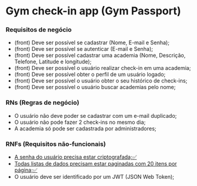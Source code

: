 # Gym check-in app (Gym Passport)

### Requisitos de negócio

* (front) Deve ser possível se cadastrar (Nome, E-mail e Senha);
* (front) Deve ser possível se autenticar (E-mail e Senha);
* (front) Deve ser possível cadastrar uma academia (Nome, Descrição, Telefone, Latitude e longitude);
* (front) Deve ser possível o usuário realizar check-in em uma academia;
* (front) Deve ser possível obter o perfil de um usuário logado;
* (front) Deve ser possível o usuário obter o seu histórico de check-ins;
* (front) Deve ser possível o usuário buscar academias pelo nome;

### RNs (Regras de negócio)

* O usuário não deve poder se cadastrar com um e-mail duplicado;
* O usuário não pode fazer 2 check-ins no mesmo dia;
* A academia só pode ser cadastrada por administradores;

### RNFs (Requisitos não-funcionais)

* <ins>A senha do usuário precisa estar criptografada;✅<ins>
* <ins>Todas listas de dados precisam estar paginadas com 20 itens por página;✅<ins>
* O usuário deve ser identificado por um JWT (JSON Web Token);
